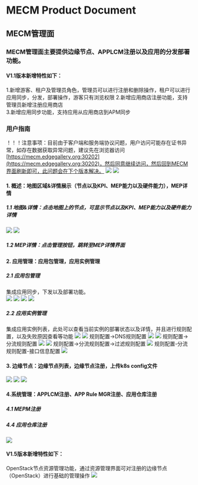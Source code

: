MECM Product Document
=====================


## MECM管理面
### MECM管理面主要提供边缘节点、APPLCM注册以及应用的分发部署功能。  
#### V1.1版本新增特性如下：
1.新增游客、租户及管理员角色，管理员可以进行注册和删除操作，租户可以进行应用同步，分发，部署操作，游客只有浏览权限
2.新增应用商店注册功能，支持管理员新增注册应用商店  
3.新增应用同步功能，支持应用从应用商店到APM同步  

### 用户指南 
！！！注意事项：目前由于客户端和服务端协议问题，用户访问可能存在证书异常，如存在数据获取异常问题，建议先在浏览器访问[https://mecm.edgegallery.org:30202](https://mecm.edgegallery.org:30202)，然后同意继续访问，然后回到MECM界面刷新即可，此问题会在下个版本解决。
![](/uploads/images/2021/mecm/1.png) 
![](/uploads/images/2021/mecm/2.png) 

#### 1. 概述：地图区域&详情展示（节点以及KPI、MEP能力以及硬件能力），MEP详情
##### 1.1 地图&详情：点击地图上的节点，可显示节点以及KPI、MEP能力以及硬件能力详情
![](/uploads/images/2021/mecm/3.png)
![](/uploads/images/2021/mecm/5.png)
##### 1.2 MEP详情：点击管理按钮，跳转至MEP详情界面 

#### 2. 应用管理：应用包管理，应用实例管理
##### 2.1 应用包管理 
集成应用同步，下发以及部署功能。  
![](/uploads/images/2021/mecm/8.png)
![](/uploads/images/2021/mecm/9.png)
![](/uploads/images/2021/mecm/10.png)
![](/uploads/images/2021/mecm/11.png)
##### 2.2 应用实例管理
集成应用实例列表，此处可以查看当前实例的部署状态以及详情，并且进行规则配置，以及失败原因查看等功能
![](/uploads/images/2021/mecm/12.png)
![](/uploads/images/2021/mecm/13.png)
规则配置->DNS规则配置 
![](/uploads/images/2021/mecm/14.png)
![](/uploads/images/2021/mecm/15.png)
 规则配置->分流规则配置
![](/uploads/images/2021/mecm/16.png)
![](/uploads/images/2021/mecm/17.png)
规则配置->分流规则配置->过滤规则配置 
![](/uploads/images/2021/mecm/18.png)
规则配置-分流规则配置-接口信息配置 
![](/uploads/images/2021/mecm/19.png)
#### 3. 边缘节点：边缘节点列表，边缘节点注册，上传k8s config文件
![](/uploads/images/2021/mecm/20.png) 
![](/uploads/images/2021/mecm/21.png) 
![](/uploads/images/2021/mecm/22.png) 
#### 4.系统管理：APPLCM注册、APP Rule MGR注册、应用仓库注册
##### 4.1 MEPM注册 
##### 4.4 应用仓库注册
![](/uploads/images/2021/mecm/25.png) 

#### V1.5版本新增特性如下：
OpenStack节点资源管理功能，通过资源管理界面可对注册的边缘节点（OpenStack）进行基础的管理操作
![](/uploads/images/2021/mecm/26.png) 